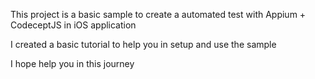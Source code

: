This project is a basic sample to create a automated test with Appium + CodeceptJS in iOS application

I created a basic tutorial to help you in setup and use the sample

I hope help you in this journey
